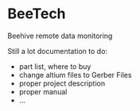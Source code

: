 # BeeTech
 Beehive remote data monitoring
 
 
 Still a lot documentation to do:
 - part list, where to buy
 - change altium files to Gerber Files
 - proper project description
 - proper manual
 - ...
